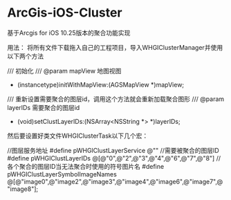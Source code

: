 # ArcGis-iOS-Cluster
基于Arcgis for iOS 10.25版本的聚合功能实现

用法：
将所有文件下载拖入自己的工程项目，导入WHGIClusterManager并使用以下两个方法

/// 初始化
/// @param mapView 地图视图
- (instancetype)initWithMapView:(AGSMapView *)mapView;


/// 重新设置需要聚合的图层id，调用这个方法就会重新加载聚合图形
/// @param layerIDs 需要聚合的图层id
- (void)setClustLayerIDs:(NSArray<NSString *> *)layerIDs;


然后要设置好类文件WHGIClusterTask以下几个宏：

//图层服务地址
#define pWHGIClustLayerService @""
//需要被聚合的图层ID
#define pWHGIClustLayerIDs @[@"0",@"2",@"3",@"4",@"6",@"7",@"8"]
//各个聚合的图层ID当无法聚合时使用的符号图片名
#define pWHGIClustLayerSymbolImageNames @[@"image0",@"image2",@"image3",@"image4",@"image6",@"image7",@"image8"];
